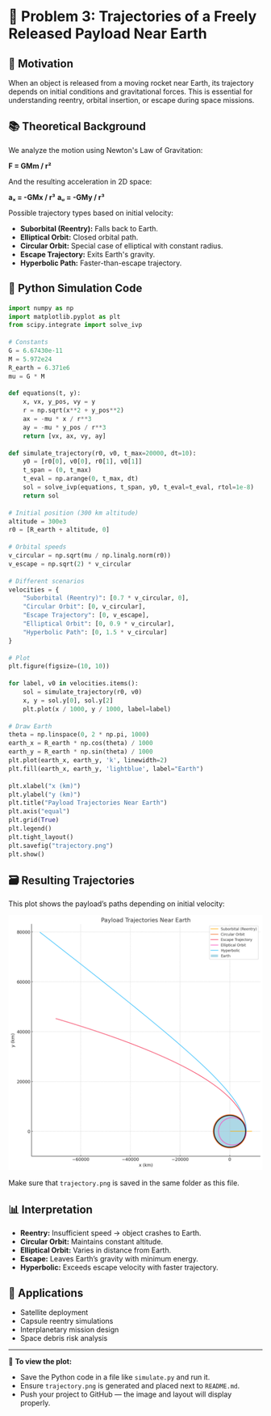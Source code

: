 # 🚀 Problem 3: Trajectories of a Freely Released Payload Near Earth

## 🎯 Motivation

When an object is released from a moving rocket near Earth, its trajectory depends on initial conditions and gravitational forces. This is essential for understanding reentry, orbital insertion, or escape during space missions.

## 📚 Theoretical Background

We analyze the motion using Newton's Law of Gravitation:

**F = GMm / r²**

And the resulting acceleration in 2D space:

**aₓ = -GMx / r³**
**aᵤ = -GMy / r³**

Possible trajectory types based on initial velocity:

* **Suborbital (Reentry):** Falls back to Earth.
* **Elliptical Orbit:** Closed orbital path.
* **Circular Orbit:** Special case of elliptical with constant radius.
* **Escape Trajectory:** Exits Earth's gravity.
* **Hyperbolic Path:** Faster-than-escape trajectory.

## 🧽 Python Simulation Code

```python
import numpy as np
import matplotlib.pyplot as plt
from scipy.integrate import solve_ivp

# Constants
G = 6.67430e-11
M = 5.972e24
R_earth = 6.371e6
mu = G * M

def equations(t, y):
    x, vx, y_pos, vy = y
    r = np.sqrt(x**2 + y_pos**2)
    ax = -mu * x / r**3
    ay = -mu * y_pos / r**3
    return [vx, ax, vy, ay]

def simulate_trajectory(r0, v0, t_max=20000, dt=10):
    y0 = [r0[0], v0[0], r0[1], v0[1]]
    t_span = (0, t_max)
    t_eval = np.arange(0, t_max, dt)
    sol = solve_ivp(equations, t_span, y0, t_eval=t_eval, rtol=1e-8)
    return sol

# Initial position (300 km altitude)
altitude = 300e3
r0 = [R_earth + altitude, 0]

# Orbital speeds
v_circular = np.sqrt(mu / np.linalg.norm(r0))
v_escape = np.sqrt(2) * v_circular

# Different scenarios
velocities = {
    "Suborbital (Reentry)": [0.7 * v_circular, 0],
    "Circular Orbit": [0, v_circular],
    "Escape Trajectory": [0, v_escape],
    "Elliptical Orbit": [0, 0.9 * v_circular],
    "Hyperbolic Path": [0, 1.5 * v_circular]
}

# Plot
plt.figure(figsize=(10, 10))

for label, v0 in velocities.items():
    sol = simulate_trajectory(r0, v0)
    x, y = sol.y[0], sol.y[2]
    plt.plot(x / 1000, y / 1000, label=label)

# Draw Earth
theta = np.linspace(0, 2 * np.pi, 1000)
earth_x = R_earth * np.cos(theta) / 1000
earth_y = R_earth * np.sin(theta) / 1000
plt.plot(earth_x, earth_y, 'k', linewidth=2)
plt.fill(earth_x, earth_y, 'lightblue', label="Earth")

plt.xlabel("x (km)")
plt.ylabel("y (km)")
plt.title("Payload Trajectories Near Earth")
plt.axis("equal")
plt.grid(True)
plt.legend()
plt.tight_layout()
plt.savefig("trajectory.png")
plt.show()
```

## 🗃️ Resulting Trajectories

This plot shows the payload’s paths depending on initial velocity:

![Payload Trajectories](trajectory.png)

Make sure that `trajectory.png` is saved in the same folder as this file.

## 📊 Interpretation

* **Reentry:** Insufficient speed → object crashes to Earth.
* **Circular Orbit:** Maintains constant altitude.
* **Elliptical Orbit:** Varies in distance from Earth.
* **Escape:** Leaves Earth’s gravity with minimum energy.
* **Hyperbolic:** Exceeds escape velocity with faster trajectory.

## 🚀 Applications

* Satellite deployment
* Capsule reentry simulations
* Interplanetary mission design
* Space debris risk analysis

---

📅 **To view the plot:**

* Save the Python code in a file like `simulate.py` and run it.
* Ensure `trajectory.png` is generated and placed next to `README.md`.
* Push your project to GitHub — the image and layout will display properly.
